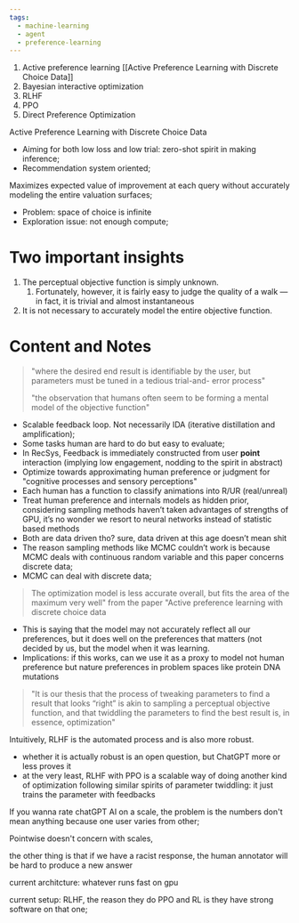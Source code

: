 ```yaml
---
tags:
  - machine-learning
  - agent
  - preference-learning
---
```

1. Active preference learning
[[Active Preference Learning with Discrete Choice Data]]
1. Bayesian interactive optimization
2. RLHF
3. PPO
4. Direct Preference Optimization

Active Preference Learning with Discrete Choice Data 
- Aiming for both low loss and low trial: zero-shot spirit in making inference;
- Recommendation system oriented;  

Maximizes expected value of improvement at each query without accurately modeling the entire valuation surfaces;
- Problem: space of choice is infinite
- Exploration issue: not enough compute;

# Two important insights
1. The perceptual objective function is simply unknown.
	1. Fortunately, however, it is fairly easy to judge the quality of a walk — in fact, it is trivial and almost instantaneous
2. It is not necessary to accurately model the entire objective function.
  

# Content and Notes   

> "where the desired end result is identifiable by the user, but parameters must be tuned in a tedious trial-and- error process"
> 
> "the observation that humans often seem to be forming a mental model of the objective function"
> 
- Scalable feedback loop. Not necessarily IDA (iterative distillation and amplification);
- Some tasks human are hard to do but easy to evaluate;
- In RecSys, Feedback is immediately constructed from user **point** interaction (implying low engagement, nodding to the spirit in abstract)
- Optimize towards approximating human preference or judgment for "cognitive processes and sensory perceptions"
- Each human has a function to classify animations into R/UR (real/unreal)
- Treat human preference and internals models as hidden prior, considering sampling methods haven’t taken advantages of strengths of GPU, it’s no wonder we resort to neural networks instead of statistic based methods
- Both are data driven tho? sure, data driven at this age doesn’t mean shit
- The reason sampling methods like MCMC couldn’t work is because MCMC deals with continuous random variable and this paper concerns discrete data;
- MCMC can deal with discrete data;


> The optimization model is less accurate overall, but fits the area of the maximum very well" from the paper "Active preference learning with discrete choice data
> 
- This is saying that the model may not accurately reflect all our preferences, but it does well on the preferences that matters (not decided by us, but the model when it was learning.
- Implications: if this works, can we use it as a proxy to model not human preference but nature preferences in problem spaces like protein DNA mutations

  

> "It is our thesis that the process of tweaking parameters to find a result that looks “right” is akin to sampling a perceptual objective function, and that twiddling the parameters to find the best result is, in essence, optimization"

Intuitively, RLHF is the automated process and is also more robust. 
* whether it is actually robust is an open question, but ChatGPT more or less proves it
* at the very least, RLHF with PPO is a scalable way of doing another kind of optimization following similar spirits of parameter twiddling: it just trains the parameter with feedbacks



If you wanna rate chatGPT AI on a scale, the problem is the numbers don't mean anything because one user varies from other;

Pointwise doesn't concern with scales,

the other thing is that if we have a racist response, the human annotator will be hard to produce a new answer

current architcture: whatever runs fast on gpu

current setup: 
RLHF, the reason they do PPO and RL is they have strong software on that one;
